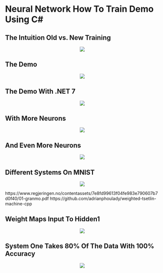 
# Neural Network How To Train Demo Using C#

## The Intuition Old vs. New Training
<p align="center">
  <img src="https://github.com/grensen/how_to_train/blob/main/figures/old_vs_new_training.png?raw=true">
</p>

## The Demo
<p align="center">
  <img src="https://github.com/grensen/how_to_train/blob/main/figures/how_to_train_demo.png?raw=true">
</p>

## The Demo With .NET 7
<p align="center">
  <img src="https://github.com/grensen/how_to_train/blob/main/figures/how_to_train_demo_dotnet7.png?raw=true">
</p>

## With More Neurons
<p align="center">
  <img src="https://github.com/grensen/how_to_train/blob/main/figures/how_to_train_higher.png?raw=true">
</p>

## And Even More Neurons
<p align="center">
  <img src="https://github.com/grensen/how_to_train/blob/main/figures/how_to_train_highest.png?raw=true">
</p>

## Different Systems On MNIST
<p align="center">
  <img src="https://github.com/grensen/how_to_train/blob/main/figures/mnist_bench.png?raw=true">
</p>
https://www.regjeringen.no/contentassets/7e8fd99613f04fe983e790607b7d0f40/01-granmo.pdf
https://github.com/adrianphoulady/weighted-tsetlin-machine-cpp

## Weight Maps Input To Hidden1 
<p align="center">
  <img src="https://github.com/grensen/how_to_train/blob/main/figures/old_vs_new_weightmaps.png?raw=true">
</p>

## System One Takes 80% Of The Data With 100% Accuracy
<p align="center">
  <img src="https://github.com/grensen/how_to_train/blob/main/figures/system1.png?raw=true">
</p>
